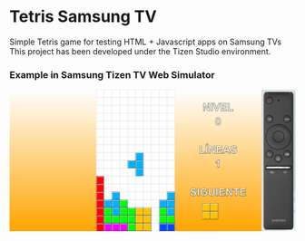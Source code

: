 # Tetris Samsung TV
Simple Tetris game for testing HTML + Javascript apps on Samsung TVs
This project has been developed under the Tizen Studio environment.


### Example in Samsung Tizen TV Web Simulator
![alt text](TetrisSamsungTV.png)

